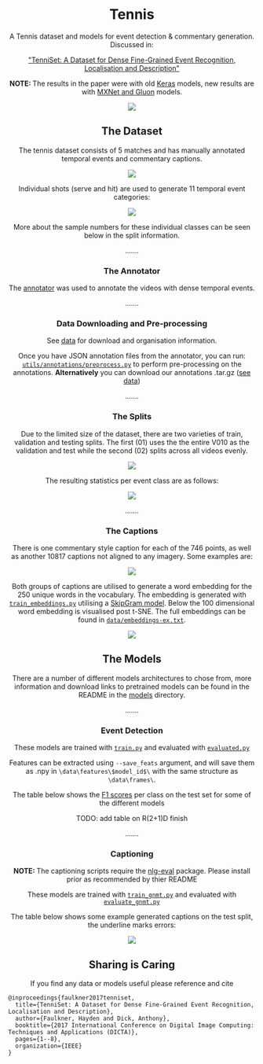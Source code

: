 <h1 align="center">Tennis</h1>
<p align="center">
A Tennis dataset and models for event detection & commentary generation. Discussed in:</p>
<p align="center"><a href="http://hf.id.au/papers/DICTA17_Tennis.pdf">"TenniSet: A Dataset for Dense Fine-Grained Event Recognition, Localisation and Description"</a>
</p>


<p align="center"><b>NOTE: </b>The results in the paper were with old <a href="https://keras.io/">Keras</a> models, new results are
with <a href="https://mxnet.apache.org/">MXNet and Gluon</a> models.</p>

<p align="center"><img src="img/tennis.gif"></p>

<h2 align='center'></h2>
<h2 align='center'>The Dataset</h2>

<p align="center">The tennis dataset consists of 5 matches and has manually annotated temporal events and commentary 
captions.</p>
<p align="center"><img src="img/annotation_stats.svg"></p>


<p align="center">Individual shots (serve and hit) are used to generate 11 temporal event categories:</p>
<p align="center"><img src="img/tennis_cls_hier.svg"></p>

<p align="center">More about the sample numbers for these individual classes can be seen below in the split information.</p>



<p align="center">.......</p>
<h3 align='center'>The Annotator</h3>
<p align="center">The <a href="https://github.com/HaydenFaulkner/TemporalEventAnnotator">annotator</a> was used to annotate the videos with
dense temporal events. 


<p align="center">.......</p>
<h3 align='center'>Data Downloading and Pre-processing</h3>
<p align="center">See <a href="data">data</a> for download and organisation information.</p>

<p align="center">Once you have JSON annotation files from the annotator, you can run: <a href="utils/annotations/preprocess.py"><code>utils/annotations/preprocess.py</code></a> to perform pre-processing on the annotations. <b>Alternatively</b> you can download our annotations .tar.gz (<a href="data">see data</a>)</p>


<p align="center">.......</p>
<h3 align='center'>The Splits</h3>
<p align="center">Due to the limited size of the dataset, there are two varieties of train, validation and testing splits. The first (01) uses the the entire V010 as the validation and test while the second (02) splits across all videos evenly.</p>
<p align="center"><img src="img/tennis_split_vis.svg"></p>

<p align="center">The resulting statistics per event class are as follows:</p>
<p align="center"><img src="img/splits_table.svg"></p>


<p align="center">.......</p>
<h3 align='center'>The Captions</h3>
<p align="center">There is one commentary style caption for each of the 746 points, as well as another 10817 captions not aligned to any imagery. Some examples are:</p>
<p align="center"><img src="img/tennis_cap_examps.svg"></p>

<p align="center">Both groups of captions are utilised to generate a word embedding for the 250 unique words in the vocabulary. The embedding is generated with <a href="train_embeddings.py"><code>train_embeddings.py</code></a> utilising a <a href="https://papers.nips.cc/paper/5021-distributed-representations-of-words-and-phrases-and-their-compositionality.pdf">SkipGram model</a>. Below the 100 dimensional word embedding is visualised post t-SNE. The full embeddings can be found in <a href="data/embeddings-ex.txt"><code>data/embeddings-ex.txt</code></a>.</p>
<p align="center"><img src="img/tennis_embeddings.svg"></p>


<h2 align='center'></h2>
<h2 align='center'>The Models</h2>
<p align="center">There are a number of different models architectures to chose from, more information and download links to pretrained models can be found in the README in the <a href="models">models</a> directory.</p>

<p align="center">.......</p>
<h3 align='center'>Event Detection</h3>
<p align="center">These models are trained with <a href="train.py"><code>train.py</code></a> and evaluated with <a href="train.py"><code>evaluated.py</code></a></p>

<p align="center">Features can be extracted using <code>--save_feats</code> argument, and will save them as .npy in <code>\data\features\$model_id$\</code> with the same structure as <code>\data\frames\</code>.</p>

<p align="center">The table below shows the <a href="https://en.wikipedia.org/wiki/F1_score">F1 scores</a> per class on the test set for some of the different models</p>
<p align="center", color="red">TODO: add table on R(2+1)D finish</p>

<p align="center">.......</p>
<h3 align='center'>Captioning</h3>
<p align="center"><b>NOTE: </b>The captioning scripts require the <a href="https://github.com/Maluuba/nlg-eval">nlg-eval</a> package. Please install prior as recommended by thier README</p>
<p align="center">These models are trained with <a href="train_gnmt.py"><code>train_gnmt.py</code></a> and evaluated with <a href="evaluate_gnmt.py"><code>evaluate_gnmt.py</code></a></p>
<p align="center">The table below shows some example generated captions on the test split, the underline marks errors:</p>
<p align="center"><img src="img/cap_gen_examples.svg"></p>



<h2 align='center'></h2>
<h2 align='center'>Sharing is Caring</h2>
<p align="center">If you find any data or models useful please reference and cite</p>

```
@inproceedings{faulkner2017tenniset,
  title={TenniSet: A Dataset for Dense Fine-Grained Event Recognition, Localisation and Description},
  author={Faulkner, Hayden and Dick, Anthony},
  booktitle={2017 International Conference on Digital Image Computing: Techniques and Applications (DICTA)},
  pages={1--8},
  organization={IEEE}
}
```